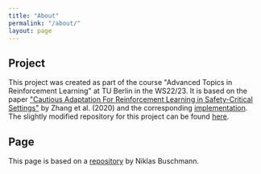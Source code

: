 ```yaml
---
title: "About"
permalink: "/about/"
layout: page
---
```


## Project
This project was created as part of the course "Advanced Topics in Reinforcement Learning" at TU Berlin in the WS22/23. It is based on the paper ["Cautious Adaptation For Reinforcement Learning in Safety-Critical Settings"](https://arxiv.org/abs/2008.06622) by Zhang et al. (2020) and the corresponding [implementation](https://github.com/jesbu1/carl). The slightly modified repository for this project can be found [here](https://github.com/Safe-RL-Team/CARL-params).

## Page
This page is based on a [repository](https://github.com/niklasbuschmann/contrast) by Niklas Buschmann.
